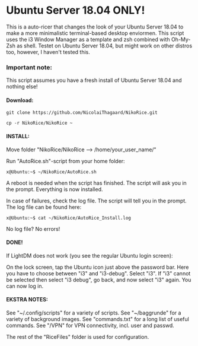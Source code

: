 # Ubuntu Server 18.04 ONLY!		              

This is a auto-ricer that changes the look of your Ubuntu Server 18.04 to make a more minimalistic terminal-based desktop enviormen.
This script uses the i3 Window Manager as a template and zsh combined with Oh-My-Zsh as shell.
Testet on Ubuntu Server 18.04, but might work on other distros too, however, I haven't tested this.

### Important note: 

This script assumes you have a fresh install of Ubuntu Server 18.04 and nothing else!

#### Download:

```
git clone https://github.com/NicolaiThagaard/NikoRice.git 
```
```
cp -r NikoRice/NikoRice ~
```

#### INSTALL:

Move folder "NikoRice/NikoRice --> /home/your_user_name/"

Run "AutoRice.sh"-script from your home folder:

```
x@Ubuntu:~$ ~/NikoRice/AutoRice.sh
```
 
A reboot is needed when the script has finished. 
The script will ask you in the prompt.
Everything is now installed.

In case of failures, check the log file.
The script will tell you in the prompt.
The log file can be found here:

```
x@Ubuntu:~$ cat ~/NikoRice/AutoRice_Install.log
```

No log file? No errors!

#### DONE! 

If LightDM does not work (you see the regular Ubuntu login screen):

On the lock screen, tap the Ubuntu icon just above the password bar.
Here you have to choose between "i3" and "i3-debug". Select "i3".
If "i3" cannot be selected then select "i3 debug", go back,
and now select "i3" again.
You can now log in.


#### EKSTRA NOTES:

See "~/.config/scripts" for a variety of scripts.
See "~/baggrunde" for a variety of background images.
See "commands.txt" for a long list of useful commands.
See "/VPN" for VPN connectivity, incl. user and passwd.

The rest of the "RiceFiles" folder is used for configuration.
